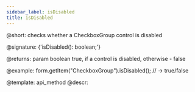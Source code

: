```yaml
---
sidebar_label: isDisabled
title: isDisabled
---          
```


@short: checks whether a CheckboxGroup control is disabled

@signature: {'isDisabled(): boolean;'}

@returns:
param   boolean     true, if a control is disabled, otherwise - false

@example:
form.getItem("CheckboxGroup").isDisabled(); // -> true/false


@template: api_method
@descr:


